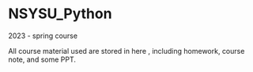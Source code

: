 # NSYSU_Python
2023 - spring course

All course material used are stored in here , including homework, course note, and some PPT.
